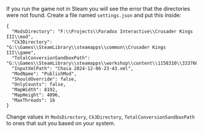 If you run the game not in Steam you will see the error that the directories were not found.
Create a file named `settings.json` and put this inside:
```
{
  "ModsDirectory": "F:\\Projects\\Paradox Interactive\\Crusader Kings III\\mod",
  "Ck3Directory": "G:\\Games\\SteamLibrary\\steamapps\\common\\Crusader Kings III\\game",
  "TotalConversionSandboxPath": "G:\\Games\\SteamLibrary\\steamapps\\workshop\\content\\1158310\\3337607192",
  "InputXmlPath": "Chaia 2024-12-06-23-43.xml",
  "ModName": "PublishMod",
  "ShouldOverride": false,
  "OnlyCounts": false,
  "MapWidth": 8192,
  "MapHeight": 4096,
  "MaxThreads": 16
}
```

Change values in `ModsDirectory`, `Ck3Directory`, `TotalConversionSandboxPath` to ones that suit you based on your system.
